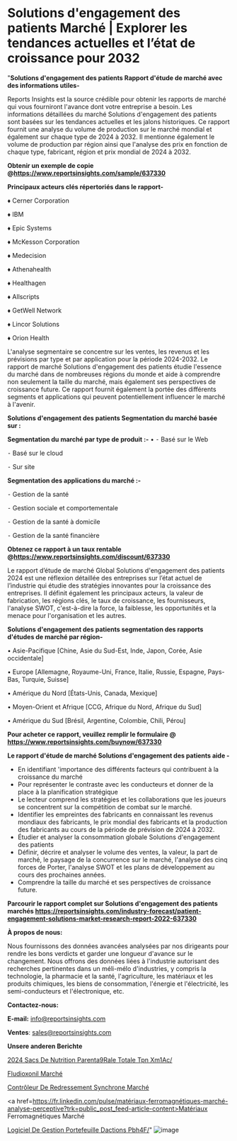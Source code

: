 # Solutions d'engagement des patients Marché | Explorer les tendances actuelles et l’état de croissance pour 2032

"<strong>Solutions d'engagement des patients Rapport d'étude de marché avec des informations utiles-</strong>

Reports Insights est la source crédible pour obtenir les rapports de marché qui vous fourniront l'avance dont votre entreprise a besoin. Les informations détaillées du marché Solutions d'engagement des patients sont basées sur les tendances actuelles et les jalons historiques. Ce rapport fournit une analyse du volume de production sur le marché mondial et également sur chaque type de 2024 à 2032. Il mentionne également le volume de production par région ainsi que l'analyse des prix en fonction de chaque type, fabricant, région et prix mondial de 2024 à 2032.

<strong><b>Obtenir un exemple de copie @</b></strong><a href=https://www.reportsinsights.com/sample/637330><strong><b>https://www.reportsinsights.com/sample/637330</b></strong></a>

<b>Principaux acteurs clés répertoriés dans le rapport-</b>

<b> </b>♦ Cerner Corporation

♦ IBM

♦ Epic Systems

♦ McKesson Corporation

♦ Medecision

♦ Athenahealth

♦ Healthagen

♦ Allscripts

♦ GetWell Network

♦ Lincor Solutions

♦ Orion Health

L'analyse segmentaire se concentre sur les ventes, les revenus et les prévisions par type et par application pour la période 2024-2032. Le rapport de marché Solutions d'engagement des patients étudie l'essence du marché dans de nombreuses régions du monde et aide à comprendre non seulement la taille du marché, mais également ses perspectives de croissance future. Ce rapport fournit également la portée des différents segments et applications qui peuvent potentiellement influencer le marché à l'avenir.

<strong>Solutions d'engagement des patients Segmentation du marché basée sur :</strong>

<strong>Segmentation du marché par type de produit :-</strong>
•
⁃ Basé sur le Web

⁃ Basé sur le cloud

⁃ Sur site

<strong>Segmentation des applications du marché :-</strong>

⁃ Gestion de la santé

⁃ Gestion sociale et comportementale

⁃ Gestion de la santé à domicile

⁃ Gestion de la santé financière

<strong><b>Obtenez ce rapport à un taux rentable @</b></strong><a href=https://www.reportsinsights.com/discount/637330><strong><b>https://www.reportsinsights.com/discount/637330</b></strong></a>

Le rapport d’étude de marché Global Solutions d'engagement des patients 2024 est une réflexion détaillée des entreprises sur l’état actuel de l’industrie qui étudie des stratégies innovantes pour la croissance des entreprises. Il définit également les principaux acteurs, la valeur de fabrication, les régions clés, le taux de croissance, les fournisseurs, l'analyse SWOT, c'est-à-dire la force, la faiblesse, les opportunités et la menace pour l'organisation et les autres.

<strong>Solutions d'engagement des patients segmentation des rapports d'études de marché par région-</strong>

• Asie-Pacifique [Chine, Asie du Sud-Est, Inde, Japon, Corée, Asie occidentale]

• Europe [Allemagne, Royaume-Uni, France, Italie, Russie, Espagne, Pays-Bas, Turquie, Suisse]

• Amérique du Nord [États-Unis, Canada, Mexique]

• Moyen-Orient et Afrique [CCG, Afrique du Nord, Afrique du Sud]

• Amérique du Sud [Brésil, Argentine, Colombie, Chili, Pérou]

<strong>Pour acheter ce rapport, veuillez remplir le formulaire @   <a href=https://www.reportsinsights.com/buynow/637330>https://www.reportsinsights.com/buynow/637330</a></strong>

<strong>Le rapport d'étude de marché Solutions d'engagement des patients aide -</strong>
<ul>
  <li>En identifiant 'importance des différents facteurs qui contribuent à la croissance du marché</li>
  <li>Pour représenter le contraste avec les conducteurs et donner de la place à la planification stratégique</li>
  <li>Le lecteur comprend les stratégies et les collaborations que les joueurs se concentrent sur la compétition de combat sur le marché.</li>
  <li>Identifier les empreintes des fabricants en connaissant les revenus mondiaux des fabricants, le prix mondial des fabricants et la production des fabricants au cours de la période de prévision de 2024 à 2032.</li>
  <li>Étudier et analyser la consommation globale Solutions d'engagement des patients</li>
  <li>Définir, décrire et analyser le volume des ventes, la valeur, la part de marché, le paysage de la concurrence sur le marché, l'analyse des cinq forces de Porter, l'analyse SWOT et les plans de développement au cours des prochaines années.</li>
  <li>Comprendre la taille du marché et ses perspectives de croissance future.</li>
</ul>

<strong>Parcourir le rapport complet sur Solutions d'engagement des patients marchés <a href=https://reportsinsights.com/industry-forecast/patient-engagement-solutions-market-research-report-2022-637330>https://reportsinsights.com/industry-forecast/patient-engagement-solutions-market-research-report-2022-637330</a></strong>

<strong>À propos de nous:</strong>

Nous fournissons des données avancées analysées par nos dirigeants pour rendre les bons verdicts et garder une longueur d'avance sur le changement. Nous offrons des données liées à l'industrie autorisant des recherches pertinentes dans un méli-mélo d'industries, y compris la technologie, la pharmacie et la santé, l'agriculture, les matériaux et les produits chimiques, les biens de consommation, l'énergie et l'électricité, les semi-conducteurs et l'électronique, etc.

<strong>Contactez-nous:</strong>

<strong>E-mail:</strong> <a href=mailto:info@reportsinsights.com>info@reportsinsights.com</a>

<strong>Ventes</strong>: <a href=mailto:sales@reportsinsights.com>sales@reportsinsights.com</a>

<strong>Unsere anderen Berichte</strong>

<a href=https://www.linkedin.com/pulse/2024-sacs-de-nutrition-parent%C3%A9rale-totale-tpn-xm1ac/>2024 Sacs De Nutrition Parenta9Rale Totale Tpn Xm1Ac/</a>

<a href=https://www.linkedin.com/pulse/fludioxonil-march%C3%A9-part-et-croissance-mondiale-zshcc/>Fludioxonil Marché</a>

<a href=https://www.linkedin.com/pulse/contrôleur-de-redressement-synchrone-marché-tfdqc/>Contrôleur De Redressement Synchrone Marché</a>

<a href=https://fr.linkedin.com/pulse/matériaux-ferromagnétiques-marché-analyse-perceptive?trk=public_post_feed-article-content>Matériaux Ferromagnétiques Marché</a>

<a href=https://www.linkedin.com/pulse/logiciel-de-gestion-portefeuille-dactions-pbh4f/>Logiciel De Gestion Portefeuille Dactions Pbh4F/</a>"
![image](https://github.com/daminid12/RItrends/assets/158430485/927cd978-7331-4a87-8a95-ee482386284d)

